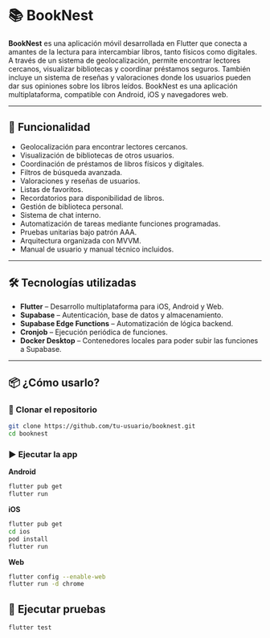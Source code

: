# 📚 BookNest

**BookNest** es una aplicación móvil desarrollada en Flutter que conecta a amantes de la lectura para intercambiar libros, tanto físicos como digitales. A través de un sistema de geolocalización, permite encontrar lectores cercanos, visualizar bibliotecas y coordinar préstamos seguros. También incluye un sistema de reseñas y valoraciones donde los usuarios pueden dar sus opiniones sobre los libros leídos.
BookNest es una aplicación multiplataforma, compatible con Android, iOS y navegadores web.

---

## 🚀 Funcionalidad

- Geolocalización para encontrar lectores cercanos.  
- Visualización de bibliotecas de otros usuarios.  
- Coordinación de préstamos de libros físicos y digitales.  
- Filtros de búsqueda avanzada.  
- Valoraciones y reseñas de usuarios.  
- Listas de favoritos.  
- Recordatorios para disponibilidad de libros.  
- Gestión de biblioteca personal.  
- Sistema de chat interno.  
- Automatización de tareas mediante funciones programadas.  
- Pruebas unitarias bajo patrón AAA.  
- Arquitectura organizada con MVVM.  
- Manual de usuario y manual técnico incluidos.  

---

## 🛠 Tecnologías utilizadas

- **Flutter** – Desarrollo multiplataforma para iOS, Android y Web.  
- **Supabase** – Autenticación, base de datos y almacenamiento.  
- **Supabase Edge Functions** – Automatización de lógica backend.  
- **Cronjob** – Ejecución periódica de funciones.  
- **Docker Desktop** – Contenedores locales para poder subir las funciones a Supabase.  

---

## 📦 ¿Cómo usarlo?

### 🔽 Clonar el repositorio

```bash
git clone https://github.com/tu-usuario/booknest.git
cd booknest
```

### ▶️ Ejecutar la app
**Android**
```bash
flutter pub get
flutter run
```

**iOS**
```bash
flutter pub get
cd ios
pod install
flutter run
```

**Web**
```bash
flutter config --enable-web
flutter run -d chrome
```

## 🧪 Ejecutar pruebas
```bash
flutter test
```
